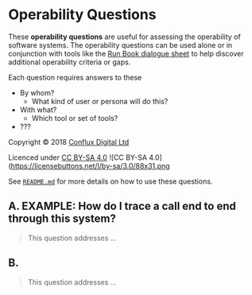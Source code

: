 # Operability Questions

These **operability questions** are useful for assessing the operability of software systems. The operability questions can be used alone or in conjunction with tools like the [Run Book dialogue sheet](http://runbooktemplate.info/) to help discover additional operability criteria or gaps.

Each question requires answers to these 

* By whom?
    * What kind of user or persona will do this?
* With what? 
    * Which tool or set of tools?
* ???


Copyright © 2018 [Conflux Digital Ltd](https://confluxdigital.net/)

Licenced under [CC BY-SA 4.0](https://creativecommons.org/licenses/by-sa/4.0/) ![CC BY-SA 4.0](https://licensebuttons.net/l/by-sa/3.0/88x31.png

See [`README.md`](README.md) for more details on how to use these questions.

## A. EXAMPLE: How do I trace a call end to end through this system?

> This question addresses ...


## B.

> This question addresses ...

